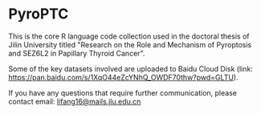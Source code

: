 # PyroPTC

This is the core R language code collection used in the doctoral thesis of Jilin University titled "Research on the Role and Mechanism of Pyroptosis and SEZ6L2 in Papillary Thyroid Cancer". 

Some of the key datasets involved are uploaded to Baidu Cloud Disk (link: https://pan.baidu.com/s/1XqO44eZcYNhQ_OWDF70thw?pwd=GLTU).

If you have any questions that require further communication, please contact email: lifang16@mails.jlu.edu.cn
